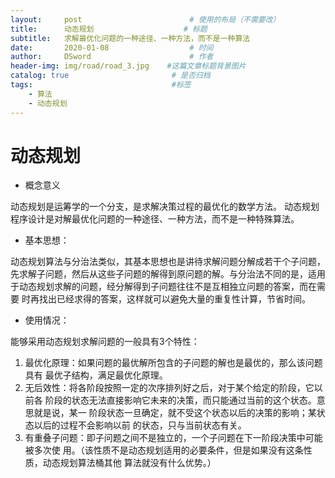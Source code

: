 ```yaml
---
layout:     post                        # 使用的布局（不需要改）
title:      动态规划                    # 标题 
subtitle:   求解最优化问题的一种途径、一种方法，而不是一种算法                            #副标题
date:       2020-01-08                  # 时间
author:     DSword                      # 作者
header-img: img/road/road_3.jpg    #这篇文章标题背景图片
catalog: true                       # 是否归档
tags:                               #标签
    - 算法
    - 动态规划
---
```


#   动态规划

- 概念意义

动态规划是运筹学的一个分支，是求解决策过程的最优化的数学方法。
动态规划程序设计是对解最优化问题的一种途径、一种方法，而不是一种特殊算法。

- 基本思想：

动态规划算法与分治法类似，其基本思想也是讲待求解问题分解成若干个子问题，
先求解子问题，然后从这些子问题的解得到原问题的解。与分治法不同的是，适用
于动态规划求解的问题，经分解得到子问题往往不是互相独立问题的答案，而在需要
时再找出已经求得的答案，这样就可以避免大量的重复性计算，节省时间。

- 使用情况：

能够采用动态规划求解问题的一般具有3个特性：
1. 最优化原理：如果问题的最优解所包含的子问题的解也是最优的，那么该问题具有
最优子结构，满足最优化原理。
2. 无后效性：将各阶段按照一定的次序排列好之后，对于某个给定的阶段，它以前各
阶段的状态无法直接影响它未来的决策，而只能通过当前的这个状态。意思就是说，某一
阶段状态一旦确定，就不受这个状态以后的决策的影响；某状态以后的过程不会影响以前
的状态，只与当前状态有关。
3. 有重叠子问题：即子问题之间不是独立的，一个子问题在下一阶段决策中可能被多次使
用。（该性质不是动态规划适用的必要条件，但是如果没有这条性质，动态规划算法桶其他
算法就没有什么优势。）



































